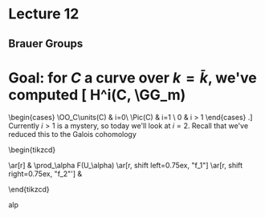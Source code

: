 # Lecture 12

## Brauer Groups

Goal: for $C$ a curve over $k=\bar k$, we've computed
\[ 
H^i(C, \GG_m) 
= 
\begin{cases}
\OO_C\units(C) & i=0\\
\Pic(C) & i=1 \\
0 & i > 1
\end{cases}
.\]
Currently $i>1$ is a mystery, so today we'll look at $i=2$.
Recall that we've reduced this to the Galois cohomology

\begin{tikzcd}
 
  \ar[r] 
& 
\prod_\alpha F(U_\alpha) 
  \ar[r, shift left=0.75ex, "f_1"] 
  \ar[r, shift right=0.75ex, "f_2"'] 
& 

\end{tikzcd}

alp
